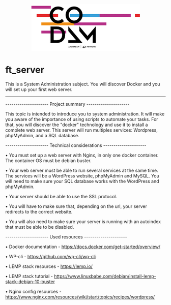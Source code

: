 <p align="center">
  <img src="https://github.com/rbakker96/images/blob/master/codam_logo.png">
</p>

# ft_server 
This is a System Administration subject. You will discover Docker and you will set up your first web server.

---

--------------------- Project summary ---------------------

This topic is intended to introduce you to system administration. It will make you aware
of the importance of using scripts to automate your tasks. For that, you will discover
the "docker" technology and use it to install a complete web server. This server will run
multiples services: Wordpress, phpMyAdmin, and a SQL database.

--------------------- Technical considerations ---------------------

• You must set up a web server with Nginx, in only one docker container. The container OS must be debian buster.

• Your web server must be able to run several services at the same time. The services will be a WordPress website, phpMyAdmin and MySQL. You will need to make sure your SQL database works with the WordPress and phpMyAdmin.

• Your server should be able to use the SSL protocol.

• You will have to make sure that, depending on the url, your server redirects to the correct website.

• You will also need to make sure your server is running with an autoindex that must be able to be disabled.

--------------------- Used resources ---------------------

• Docker documentation - https://docs.docker.com/get-started/overview/

• WP-cli - https://github.com/wp-cli/wp-cli

• LEMP stack resources - https://lemp.io/

• LEMP stack tutorial - https://www.linuxbabe.com/debian/install-lemp-stack-debian-10-buster

• Nginx config resources - https://www.nginx.com/resources/wiki/start/topics/recipes/wordpress/
